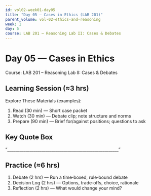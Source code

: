```yaml
---
id: vol02-week01-day05
title: "Day 05 — Cases in Ethics (LAB 201)"
parent_volume: vol-02-ethics-and-reasoning
week: 1
day: 5
course: LAB 201 – Reasoning Lab II: Cases & Debates
---
```


# Day 05 — Cases in Ethics
Course: LAB 201 – Reasoning Lab II: Cases & Debates

## Learning Session (≈3 hrs)
Explore These Materials (examples):
1. Read (30 min) — Short case packet
2. Watch (30 min) — Debate clip; note structure and norms
3. Prepare (90 min) — Brief for/against positions; questions to ask

## Key Quote Box
“_______________________________________________________”

## Practice (≈6 hrs)
1. Debate (2 hrs) — Run a time‑boxed, rule‑bound debate
2. Decision Log (2 hrs) — Options, trade‑offs, choice, rationale
3. Reflection (2 hrs) — What would change your mind?

